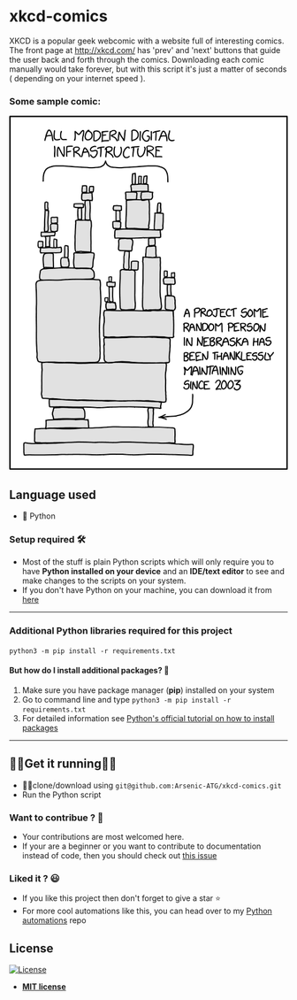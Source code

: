 # xkcd-comics
XKCD is a popular geek webcomic with a website full of interesting comics. The front page at http://xkcd.com/ has 'prev' and 'next' buttons that guide the user back and forth through the comics. Downloading each comic manually would take forever, but with this script it's just a matter of seconds ( depending on your internet speed ).

### Some sample comic:
![Dependencies](https://github.com/Arsenic-ATG/xkcd-comics/blob/master/samples/sample%20comic%20-%201.png)
## Language used
- 🐍 Python

### Setup required 🛠
- Most of the stuff is plain Python scripts which will only require you to have **Python installed on your device** and an **IDE/text editor** to see and make changes to the scripts on your system.
- If you don't have Python on your machine, you can download it from [here](https://www.python.org/downloads/)

---

### Additional Python libraries required for this project
`python3 -m pip install -r requirements.txt`

#### But how do I install additional packages? 🤨
1. Make sure you have 
package manager (**pip**) installed on your system
2. Go to command line and type `python3 -m pip install -r requirements.txt`
3. For detailed information see [Python's official tutorial on how to install packages](https://packaging.python.org/tutorials/installing-packages/)

---

## 🏃‍♀️Get it running🏃‍♂️
- 👯‍♂️clone/download using ```git@github.com:Arsenic-ATG/xkcd-comics.git```
- Run the Python script

### Want to contribue ? 🤩
- Your contributions are most welcomed here.
- If your are a beginner or you want to contribute to documentation instead of code, then you should check out [this issue](https://github.com/Arsenic-ATG/xkcd-comics/issues/3)

### Liked it ? 😃
- If you like this project then don't forget to give a star ⭐️
- For more cool automations like this, you can head over to my [Python automations](https://github.com/Arsenic-ATG/Python-Automations) repo

## License

[![License](http://img.shields.io/:license-mit-blue.svg?style=flat-square)](http://badges.mit-license.org)

- **[MIT license](http://opensource.org/licenses/mit-license.php)**
